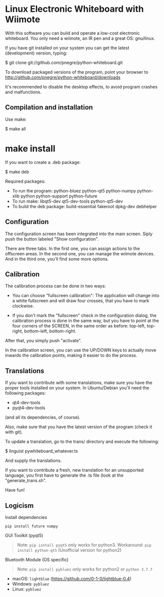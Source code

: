 # Linux Electronic Whiteboard with Wiimote

With this software you can build and operate a low-cost electronic
whiteboard. You only need a wiimote, an IR pen and a great OS: gnu/linux.

If you have git installed on your system you can get the latest (development)
version, typing:

$ git clone git://github.com/pnegre/python-whiteboard.git

To download packaged versions of the program, point your browser to
http://github.com/pnegre/python-whiteboard/downloads

It's recommended to disable the desktop effects, to avoid program crashes and
malfunctions.

## Compilation and installation

Use make:

$ make all

# make install

If you want to create a .deb package:

$ make deb

Required packages:

- To run the program: python-bluez python-qt5 python-numpy python-xlib
  python python-support python-future
- To run make: libqt5-dev qt5-dev-tools python-qt5-dev
- To build the deb package: build-essential fakeroot dpkg-dev debhelper

## Configuration

The configuration screen has been integrated into the main screen. Siply push
the button labeled "Show configuration".

There are three tabs. In the first one, you can assign actions to the offscreen
areas. In the second one, you can manage the wiimote devices. And in the third
one, you'll find some more options.

## Calibration

The calibration process can be done in two ways:

- You can choose "fullscreen calibration": The application will change into a
  white fullscreen and will draw four crosses, that you have to mark clockwise.

- If you don't mark the "fullscreen" check in the configuration dialog, the
  calibration process is done in the same way, but you have to point at the
  four corners of the SCREEN, in the same order as before: top-left, top-right,
  bottom-left, bottom-right.

After that, you simply push "activate".

In the calibration screen, you can use the UP/DOWN keys to actually move
inwards the calibration points, making it easier to do the process.

## Translations

If you want to contribute with some translations, make sure you have the proper
tools installed on your system. In Ubuntu/Debian you'll need the following packages:

- qt4-dev-tools
- pyqt4-dev-tools

(and all its dependencies, of course).

Also, make sure that you have the latest version of the program (check it with git).

To update a translation, go to the trans/ directory and execute the following:

$ linguist pywhiteboard_whatever.ts

And supply the translations.

If you want to contribute a fresh, new translation for an unsupported language,
you first have to generate the .ts file (look at the "generate_trans.sh".

Have fun!

## Logicism

Install dependencies

```
pip install future numpy
```

GUI Toolkit (pyqt5)

 > Note: `pip isntall pyqt5` only works for python3. Workaround: `pip install python-qt5` (Unofficial version for python2)

Bluetooth Module (OS specific)

> Note: `pip install pybluez` only works for python2 or `python 3.7.7`

- macOS: `lightblue` (https://github.com/0-1-0/lightblue-0.4)
- Windows: `pybluez`
- Linux: `pybluez`
